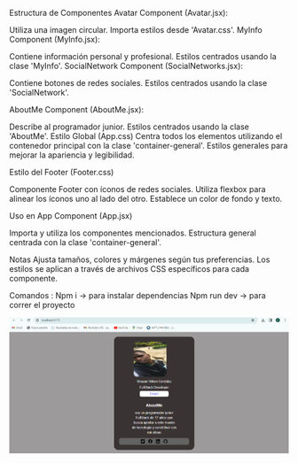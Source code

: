Estructura de Componentes
Avatar Component (Avatar.jsx):

Utiliza una imagen circular.
Importa estilos desde 'Avatar.css'.
MyInfo Component (MyInfo.jsx):

Contiene información personal y profesional.
Estilos centrados usando la clase 'MyInfo'.
SocialNetwork Component (SocialNetworks.jsx):

Contiene botones de redes sociales.
Estilos centrados usando la clase 'SocialNetwork'.

AboutMe Component (AboutMe.jsx):

Describe al programador junior.
Estilos centrados usando la clase 'AboutMe'.
Estilo Global (App.css)
Centra todos los elementos utilizando el contenedor principal con la clase 'container-general'.
Estilos generales para mejorar la apariencia y legibilidad.


Estilo del Footer (Footer.css)

Componente Footer con íconos de redes sociales.
Utiliza flexbox para alinear los íconos uno al lado del otro.
Establece un color de fondo y texto.


Uso en App Component (App.jsx)

Importa y utiliza los componentes mencionados.
Estructura general centrada con la clase 'container-general'.

Notas
Ajusta tamaños, colores y márgenes según tus preferencias.
Los estilos se aplican a través de archivos CSS específicos para cada componente.

Comandos :
 Npm i -> para instalar dependencias
 Npm run dev -> para correr el proyecto 

 ![Alt text](image.png)




